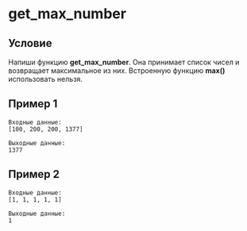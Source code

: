 # get_max_number

## **Условие**

Напиши функцию **get_max_number**. Она принимает список чисел и возвращает максимальное из них. Встроенную функцию **max()** использовать нельзя.

## Пример 1

```
Входные данные:
[100, 200, 200, 1377]

Выходные данные:
1377
```

## Пример 2

```
Входные данные:
[1, 1, 1, 1, 1]

Выходные данные:
1
```